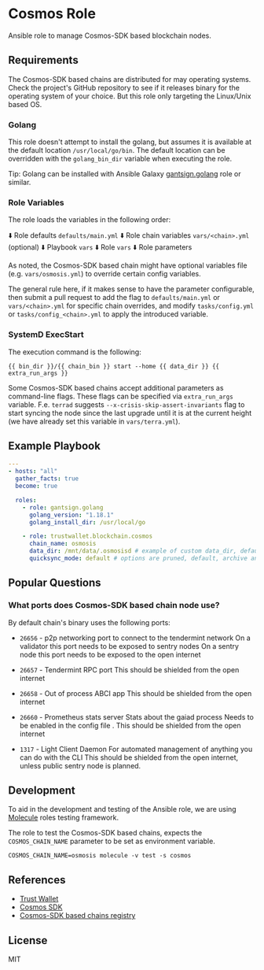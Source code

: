 # Cosmos Role

Ansible role to manage Cosmos-SDK based blockchain nodes.

## Requirements

The Cosmos-SDK based chains are distributed for may operating systems.
Check the project's GitHub repository to see if it releases binary for the
operating system of your choice. But this role only targeting the Linux/Unix 
based OS.

### Golang

This role doesn't attempt to install the golang, but assumes it is available
at the default location `/usr/local/go/bin`. The default location can be overridden
with the `golang_bin_dir` variable when executing the role.

Tip: Golang can be installed with Ansible Galaxy [gantsign.golang](https://galaxy.ansible.com/gantsign/golang) role or similar.

### Role Variables

The role loads the variables in the following order:

:arrow_down: Role defaults `defaults/main.yml`
:arrow_down: Role chain variables `vars/<chain>.yml` (optional)
:arrow_down: Playbook `vars`
:arrow_down: Role `vars`
:arrow_down: Role parameters

As noted, the Cosmos-SDK based chain might have optional variables file
(e.g. `vars/osmosis.yml`) to override certain config variables.

The general rule here, if it makes sense to have the parameter configurable,
then submit a pull request to add the flag to `defaults/main.yml` or 
`vars/<chain>.yml` for specific chain overrides, and modify `tasks/config.yml` or
`tasks/config_<chain>.yml` to apply the introduced variable.

### SystemD ExecStart

The execution command is the following:

```shell
{{ bin_dir }}/{{ chain_bin }} start --home {{ data_dir }} {{ extra_run_args }}
```

Some Cosmos-SDK based chains accept additional parameters as command-line flags.
These flags can be specified via `extra_run_args` variable. F.e. `terrad` suggests
`--x-crisis-skip-assert-invariants` flag to start syncing the node since the last upgrade 
until it is at the current height (we have already set this variable in `vars/terra.yml`).

## Example Playbook

```yaml
---
- hosts: "all"
  gather_facts: true
  become: true

  roles:
    - role: gantsign.golang
      golang_version: "1.18.1"
      golang_install_dir: /usr/local/go

    - role: trustwallet.blockchain.cosmos
      chain_name: osmosis
      data_dir: /mnt/data/.osmosisd # example of custom data_dir, default is /home/cosmos/.osmosisd
      quicksync_mode: default # options are pruned, default, archive and none (sync from scratch)

```

## Popular Questions

### What ports does Cosmos-SDK based chain node use?

By default chain's binary uses the following ports:

* `26656` - p2p networking port to connect to the tendermint network
  On a validator this port needs to be exposed to sentry nodes
  On a sentry node this port needs to be exposed to the open internet

* `26657` - Tendermint RPC port
  This should be shielded from the open internet

* `26658` - Out of process ABCI app
  This should be shielded from the open internet

* `26660` - Prometheus stats server
  Stats about the gaiad process
  Needs to be enabled in the config file .
  This should be shielded from the open internet

* `1317` - Light Client Daemon
  For automated management of anything you can do with the CLI
  This should be shielded from the open internet, unless public sentry node is planned.

## Development

To aid in the development and testing of the Ansible role, we are 
using [Molecule](https://molecule.readthedocs.io/en/latest/index.html) roles testing framework.

The role to test the Cosmos-SDK based chains, expects the `COSMOS_CHAIN_NAME` parameter
to be set as environment variable.

```shell
COSMOS_CHAIN_NAME=osmosis molecule -v test -s cosmos
```

## References

* [Trust Wallet](https://trustwallet.com)
* [Cosmos SDK](https://v1.cosmos.network/sdk)
* [Cosmos-SDK based chains registry](https://github.com/cosmos/chain-registry/)

## License

MIT
